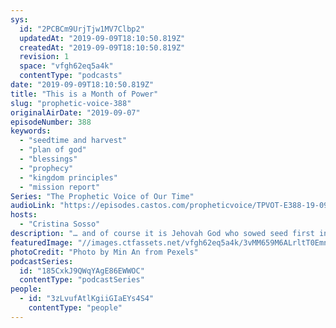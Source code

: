 ```yaml
---
sys:
  id: "2PCBCm9UrjTjw1MV7Clbp2"
  updatedAt: "2019-09-09T18:10:50.819Z"
  createdAt: "2019-09-09T18:10:50.819Z"
  revision: 1
  space: "vfgh62eq5a4k"
  contentType: "podcasts"
date: "2019-09-09T18:10:50.819Z"
title: "This is a Month of Power"
slug: "prophetic-voice-388"
originalAirDate: "2019-09-07"
episodeNumber: 388
keywords:
  - "seedtime and harvest"
  - "plan of god"
  - "blessings"
  - "prophecy"
  - "kingdom principles"
  - "mission report"
Series: "The Prophetic Voice of Our Time"
audioLink: "https://episodes.castos.com/propheticvoice/TPVOT-E388-19-09-07-08-This-is-a-Month-of-Power.mp3"
hosts:
  - "Cristina Sosso"
description: "… and of course it is Jehovah God who sowed seed first in John chapter 3 verse 16. For God so loved the world that He gave His only begotten Son, that whoever believes in Him shall not perish but have everlasting life. He sowed, God sowed and planted. God gave, and we are partakers of the divine nature of God. So when the Lord had me release that this month... is a month of power, my heart jumped...\n\n"
featuredImage: "//images.ctfassets.net/vfgh62eq5a4k/3vMM659M6ALrltT0Emnbn6/5c5f73eb4433193505e04b211e7a5e1d/man-person-1088063.jpg"
photoCredit: "Photo by Min An from Pexels"
podcastSeries:
  id: "185CxkJ9QWqYAgE86EWWOC"
  contentType: "podcastSeries"
people:
  - id: "3zLvufAtlKgiiGIaEYs4S4"
    contentType: "people"
---
```

